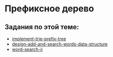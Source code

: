 # Префиксное дерево

## Задания по этой теме: 

* [implement-trie-prefix-tree](https://leetcode.com/problems/implement-trie-prefix-tree/)
* [design-add-and-search-words-data-structure](https://leetcode.com/problems/design-add-and-search-words-data-structure/)
* [word-search-ii](https://leetcode.com/problems/word-search-ii/)

